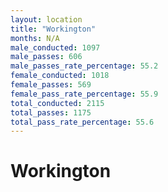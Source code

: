 ```yaml
---
layout: location
title: "Workington"
months: N/A
male_conducted: 1097
male_passes: 606
male_passes_rate_percentage: 55.2
female_conducted: 1018
female_passes: 569
female_pass_rate_percentage: 55.9
total_conducted: 2115
total_passes: 1175
total_pass_rate_percentage: 55.6
---
```


# Workington
